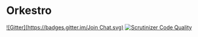 Orkestro
========

[![Gitter](https://badges.gitter.im/Join Chat.svg)](https://gitter.im/Orkestro/Orkestro?utm_source=badge&utm_medium=badge&utm_campaign=pr-badge&utm_content=badge)
[![Scrutinizer Code Quality](https://scrutinizer-ci.com/g/Orkestro/Orkestro/badges/quality-score.png?b=master)](https://scrutinizer-ci.com/g/Orkestro/Orkestro/?branch=master)
